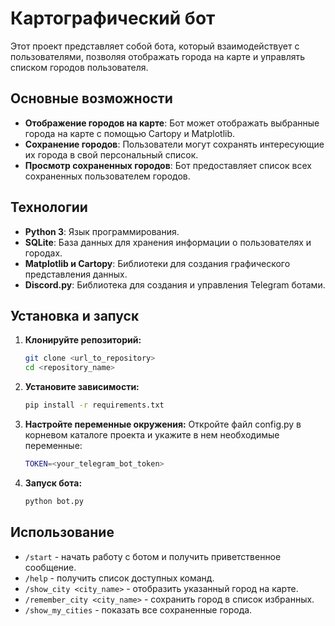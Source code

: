 # Картографический бот

Этот проект представляет собой бота, который взаимодействует с пользователями, позволяя отображать города на карте и управлять списком городов пользователя.

## Основные возможности

- **Отображение городов на карте**: Бот может отображать выбранные города на карте с помощью Cartopy и Matplotlib.
- **Сохранение городов**: Пользователи могут сохранять интересующие их города в свой персональный список.
- **Просмотр сохраненных городов**: Бот предоставляет список всех сохраненных пользователем городов.

## Технологии

- **Python 3**: Язык программирования.
- **SQLite**: База данных для хранения информации о пользователях и городах.
- **Matplotlib и Cartopy**: Библиотеки для создания графического представления данных.
- **Discord.py**: Библиотека для создания и управления Telegram ботами.

## Установка и запуск

1. **Клонируйте репозиторий:**
    ```bash
    git clone <url_to_repository>
    cd <repository_name>
    ```
2. **Установите зависимости:**
    ```bash
    pip install -r requirements.txt
    ```
3. **Настройте переменные окружения:**
Откройте файл config.py в корневом каталоге проекта и укажите в нем необходимые переменные:
    ```bash
    TOKEN=<your_telegram_bot_token>
    ```
4. **Запуск бота:**
    ```bash
    python bot.py
    ```

## Использование

- `/start` - начать работу с ботом и получить приветственное сообщение.
- `/help` - получить список доступных команд.
- `/show_city <city_name>` - отобразить указанный город на карте.
- `/remember_city <city_name>` - сохранить город в список избранных.
- `/show_my_cities` - показать все сохраненные города.
